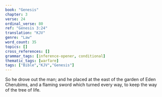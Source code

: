 ```yaml
---
book: "Genesis"
chapter: 3
verse: 24
ordinal_verse: 80
ref: "Genesis 3:24"
translation: "KJV"
genre: "Law"
word_count: 35
topics: []
cross_references: []
grammar_tags: [inference-opener, conditional]
thematic_tags: [warfare]
tags: ["Bible","KJV","Genesis"]
---
```

So he drove out the man; and he placed at the east of the garden of Eden Cherubims, and a flaming sword which turned every way, to keep the way of the tree of life.
